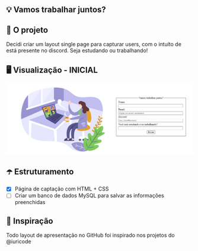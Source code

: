 ## 💡 Vamos trabalhar juntos?

## 🎈 O projeto
Decidi criar um layout single page para capturar users, com o intuíto de está presente no discord. Seja estudando ou trabalhando! 


## 🖥️ Visualização - INICIAL
![alt text](https://github.com/italosantana/vamos-trabalhar-juntos/blob/main/img/banner.JPG)

## ☂️ Estruturamento 
- [x] Página de captação com HTML + CSS
- [ ] Criar um banco de dados MySQL para salvar as informações preenchidas

## 🎈 Inspiração
Todo layout de apresentação no GitHub foi inspirado nos projetos do @iuricode
